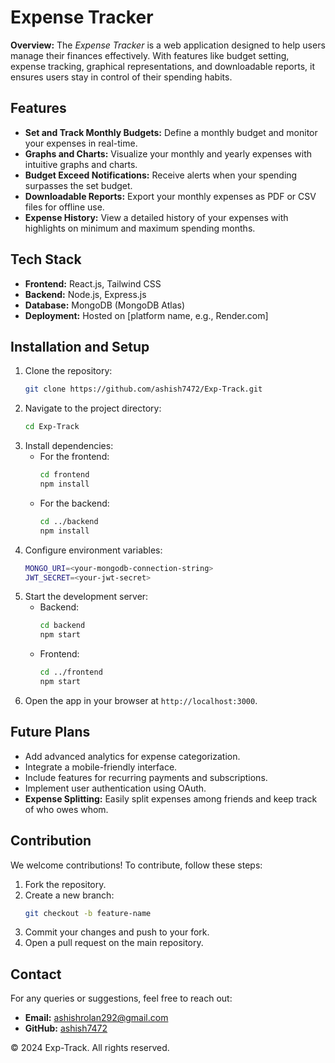 # Expense Tracker

**Overview:** The *Expense Tracker* is a web application designed to help users manage their finances effectively. With features like budget setting, expense tracking, graphical representations, and downloadable reports, it ensures users stay in control of their spending habits.

## Features
- **Set and Track Monthly Budgets:** Define a monthly budget and monitor your expenses in real-time.
- **Graphs and Charts:** Visualize your monthly and yearly expenses with intuitive graphs and charts.
- **Budget Exceed Notifications:** Receive alerts when your spending surpasses the set budget.
- **Downloadable Reports:** Export your monthly expenses as PDF or CSV files for offline use.
- **Expense History:** View a detailed history of your expenses with highlights on minimum and maximum spending months.

## Tech Stack
- **Frontend:** React.js, Tailwind CSS
- **Backend:** Node.js, Express.js
- **Database:** MongoDB (MongoDB Atlas)
- **Deployment:** Hosted on [platform name, e.g., Render.com]

## Installation and Setup
1. Clone the repository:
    ```bash
    git clone https://github.com/ashish7472/Exp-Track.git
    ```
2. Navigate to the project directory:
    ```bash
    cd Exp-Track
    ```
3. Install dependencies:
    - For the frontend:
        ```bash
        cd frontend
        npm install
        ```
    - For the backend:
        ```bash
        cd ../backend
        npm install
        ```
4. Configure environment variables:
    ```bash
    MONGO_URI=<your-mongodb-connection-string>
    JWT_SECRET=<your-jwt-secret>
    ```
5. Start the development server:
    - Backend:
        ```bash
        cd backend
        npm start
        ```
    - Frontend:
        ```bash
        cd ../frontend
        npm start
        ```
6. Open the app in your browser at `http://localhost:3000`.

## Future Plans
- Add advanced analytics for expense categorization.
- Integrate a mobile-friendly interface.
- Include features for recurring payments and subscriptions.
- Implement user authentication using OAuth.
- **Expense Splitting:** Easily split expenses among friends and keep track of who owes whom.

## Contribution
We welcome contributions! To contribute, follow these steps:
1. Fork the repository.
2. Create a new branch:
    ```bash
    git checkout -b feature-name
    ```
3. Commit your changes and push to your fork.
4. Open a pull request on the main repository.

## Contact
For any queries or suggestions, feel free to reach out:
- **Email:** ashishrolan292@gmail.com
- **GitHub:** [ashish7472](https://github.com/ashish7472)

&copy; 2024 Exp-Track. All rights reserved.
